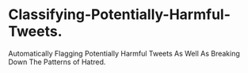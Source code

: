 # Classifying-Potentially-Harmful-Tweets.
Automatically Flagging Potentially Harmful Tweets As Well As Breaking Down The Patterns of Hatred.
